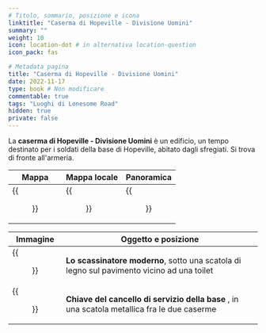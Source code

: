 ```yaml
---
# Titolo, sommario, posizione e icona
linktitle: "Caserma di Hopeville - Divisione Uomini"
summary: ""
weight: 10
icon: location-dot # in alternativa location-question
icon_pack: fas

# Metadata pagina
title: "Caserma di Hopeville - Divisione Uomini"
date: 2022-11-17
type: book # Non modificare
commentable: true
tags: "Luoghi di Lonesome Road"
hidden: true
private: false
---
```


<div class="fnv">

La **caserma di Hopeville - Divisione Uomini** è un edificio, un tempo destinato per i soldati della base di Hopeville, abitato dagli sfregiati. Si trova di fronte all'armeria. 

| Mappa                           | Mappa locale                      | Panoramica | 
| ------------------------------- | --------------------------------- | ---------- |
| {{<figure src="fnv/HMB_mens_barracks_loc.webp">}} | {{<figure src="fnv/LR_mens_barracks_loc.webp">}} |   {{<figure src="fnv/Hopeville_mens_barracks.webp">}}         |

| Immagine | Oggetto e posizione |
| -------- | ------------------- |
|  {{<figure src="fnv/Tumblers_Today_Hopeville_mens_barracks.webp">}}        |     **Lo scassinatore moderno**, sotto una scatola di legno sul pavimento vicino ad una toilet                |
|  {{<figure src="fnv/Base_service_gate_key_HMB.webp">}}        |  **Chiave del cancello di servizio della base** , in una scatola metallica fra le due caserme                  |

</div>


